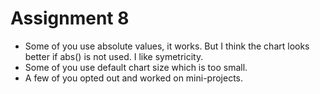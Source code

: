 # Assignment 8
- Some of you use absolute values, it works. But I think the chart looks better if abs() is not used. I like symetricity.
- Some of you use default chart size which is too small. 
- A few of you opted out and worked on mini-projects.
